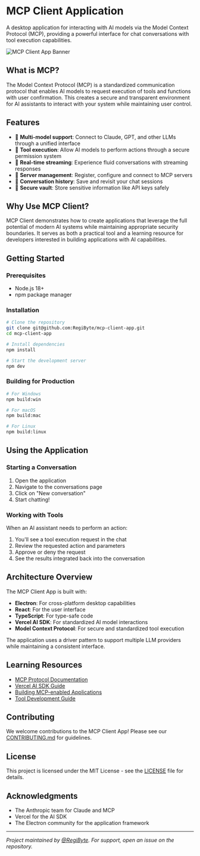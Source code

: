 # MCP Client Application

A desktop application for interacting with AI models via the Model Context Protocol (MCP), providing a powerful interface for chat conversations with tool execution capabilities.

![MCP Client App Banner](https://placeholder-for-banner-image.com)

## What is MCP?

The Model Context Protocol (MCP) is a standardized communication protocol that enables AI models to request execution of tools and functions with user confirmation. This creates a secure and transparent environment for AI assistants to interact with your system while maintaining user control.

## Features

- 🤖 **Multi-model support**: Connect to Claude, GPT, and other LLMs through a unified interface
- 🔧 **Tool execution**: Allow AI models to perform actions through a secure permission system
- 🔄 **Real-time streaming**: Experience fluid conversations with streaming responses
- 🔌 **Server management**: Register, configure and connect to MCP servers
- 💾 **Conversation history**: Save and revisit your chat sessions
- 🔐 **Secure vault**: Store sensitive information like API keys safely

## Why Use MCP Client?

MCP Client demonstrates how to create applications that leverage the full potential of modern AI systems while maintaining appropriate security boundaries. It serves as both a practical tool and a learning resource for developers interested in building applications with AI capabilities.

## Getting Started

### Prerequisites

- Node.js 18+
- npm package manager

### Installation

```bash
# Clone the repository
git clone git@github.com:RegiByte/mcp-client-app.git
cd mcp-client-app

# Install dependencies
npm install

# Start the development server
npm dev
```

### Building for Production

```bash
# For Windows
npm build:win

# For macOS
npm build:mac

# For Linux
npm build:linux
```

## Using the Application

### Starting a Conversation

1. Open the application
2. Navigate to the conversations page
3. Click on "New conversation"
4. Start chatting!

### Working with Tools

When an AI assistant needs to perform an action:

1. You'll see a tool execution request in the chat
2. Review the requested action and parameters
3. Approve or deny the request
4. See the results integrated back into the conversation

## Architecture Overview

The MCP Client App is built with:

- **Electron**: For cross-platform desktop capabilities
- **React**: For the user interface
- **TypeScript**: For type-safe code
- **Vercel AI SDK**: For standardized AI model interactions
- **Model Context Protocol**: For secure and standardized tool execution

The application uses a driver pattern to support multiple LLM providers while maintaining a consistent interface.

## Learning Resources

- [MCP Protocol Documentation](https://modelcontextprotocol.github.io/)
- [Vercel AI SDK Guide](https://sdk.vercel.ai/docs)
- [Building MCP-enabled Applications](https://yourwebsite.com/tutorials)
- [Tool Development Guide](https://yourwebsite.com/tool-guide)

## Contributing

We welcome contributions to the MCP Client App! Please see our [CONTRIBUTING.md](CONTRIBUTING.md) for guidelines.

## License

This project is licensed under the MIT License - see the [LICENSE](LICENSE) file for details.

## Acknowledgments

- The Anthropic team for Claude and MCP
- Vercel for the AI SDK
- The Electron community for the application framework

---

_Project maintained by [@RegiByte](https://github.com/RegiByte). For support, open an issue on the repository._
